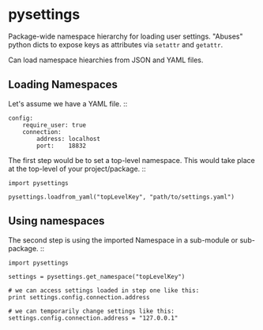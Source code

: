 pysettings
==========

Package-wide namespace hierarchy for loading user settings.  "Abuses" python
dicts to expose keys as attributes via ``setattr`` and ``getattr``.
  
Can load namespace hiearchies from JSON and YAML files.
  

## Loading Namespaces
Let's assume we have a YAML file. ::
    
    config:
        require_user: true
        connection:
            address: localhost
            port:    18832

The first step would be to set a top-level namespace.  This would take place at the top-level of your project/package. ::
    
    import pysettings

    pysettings.loadfrom_yaml("topLevelKey", "path/to/settings.yaml")

## Using namespaces
The second step is using the imported Namespace in a sub-module or sub-package. ::

	import pysettings

	settings = pysettings.get_namespace("topLevelKey")
	
	# we can access settings loaded in step one like this:
	print settings.config.connection.address

	# we can temporarily change settings like this:
	settings.config.connection.address = "127.0.0.1"
